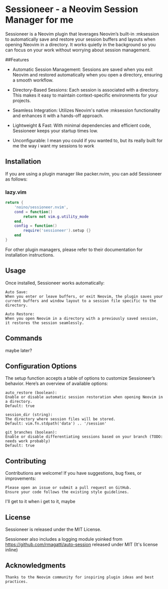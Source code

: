 # Sessioneer - a Neovim Session Manager for me

Sessioneer is a Neovim plugin that leverages Neovim’s built-in :mksession to automatically save and restore your session buffers and layouts when opening Neovim in a directory. It works quietly in the background so you can focus on your work without worrying about session management.

##Features

 -   Automatic Session Management:
    Sessions are saved when you exit Neovim and restored automatically when you open a directory, ensuring a smooth workflow.

 -   Directory-Based Sessions:
    Each session is associated with a directory. This makes it easy to maintain context-specific environments for your projects.

 -   Seamless Integration:
    Utilizes Neovim's native :mksession functionality and enhances it with a hands-off approach.

 -   Lightweight & Fast:
    With minimal dependencies and efficient code, Sessioneer keeps your startup times low.

 -   Unconfigurable:
    I mean you could if you wanted to, but its really built for me the way i want my sessions to work


## Installation

If you are using a plugin manager like packer.nvim, you can add Sessioneer as follows:

### lazy.vim
```lua
return {
    'noino/sessioneer.nvim',
    cond = function()
        return not vim.g.utility_mode
    end,
    config = function()
        require('sessioneer').setup {}
    end
}
```

For other plugin managers, please refer to their documentation for installation instructions.

## Usage

Once installed, Sessioneer works automatically:

    Auto Save:
    When you enter or leave buffers, or exit Neovim, the plugin saves your current buffers and window layout to a session file specific to the directory.

    Auto Restore:
    When you open Neovim in a directory with a previously saved session, it restores the session seamlessly.

## Commands

maybe later?

## Configuration Options

The setup function accepts a table of options to customize Sessioneer’s behavior. Here’s an overview of available options:

    auto_restore (boolean):
    Enable or disable automatic session restoration when opening Neovim in a directory.
    Default: true

    session_dir (string):
    The directory where session files will be stored.
    Default: vim.fn.stdpath('data') .. '/session'

    git_branches (boolean):
    Enable or disable differentiating sessions based on your branch (TODO: needs work probably)
    Default: true

## Contributing

Contributions are welcome! If you have suggestions, bug fixes, or improvements:

    Please open an issue or submit a pull request on GitHub.
    Ensure your code follows the existing style guidelines.

I'll get to it when i get to it, maybe

## License

Sessioneer is released under the MIT License.

Sessioneer also includes a logging module yoinked from https://github.com/rmagatti/auto-session
released under MIT (It's license inline)

## Acknowledgments

    Thanks to the Neovim community for inspiring plugin ideas and best practices.
